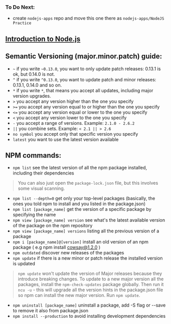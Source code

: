 
### To Do Next:

- create `nodejs-apps` repo and move this one there as `nodejs-apps/NodeJS Practice`

## [Introduction to Node.js](https://nodejs.dev/)

## Semantic Versioning (major.minor.patch) guide:
- `~` if you write `~0.13.0`, you want to only update patch releases: 0.13.1 is ok, but 0.14.0 is not.
- `^` if you write `^0.13.0`, you want to update patch and minor releases: 0.13.1, 0.14.0 and so on.
- `*` if you write `*`, that means you accept all updates, including major version upgrades.
- `>` you accept any version higher than the one you specify
- `>=` you accept any version equal to or higher than the one you specify
- `<=` you accept any version equal or lower to the one you specify
- `<` you accept any version lower to the one you specify
- `-` you accept a range of versions. Example: `2.1.0 - 2.6.2`
- `||` you combine sets. Example: `< 2.1 || > 2.6`
- `no symbol` you accept only that specific version you specify
- `latest` you want to use the latest version available

## NPM commands:
- `npm list` see the latest version of all the npm package installed, including their dependencies
> You can also just open the `package-lock.json` file, but this involves some visual scanning.
- `npm list --depth=0` get only your top-level packages (basically, the ones you told npm to install and you listed in the package.json)
- `npm list [package_name]` get the version of a specific package by specifying the name
- `npm view [package_name] version` see what's the latest available version of the package on the npm repository
- `npm view [package_name] versions` listing all the previous version of a package
- `npm i [package_name]@[version]` install an old version of an npm package ( e.g npm install cowsay@1.2.0 )
- `npm outdated` discover new releases of the packages
- `npm update` if there is a new minor or patch release the installed version is updated
> `npm update` won't update the version of Major releases because they introduce breaking changes. To update to a new major version all the packages, install the `npm-check-updates` package globally. Then run it `ncu -u` - this will upgrade all the version hints in the package.json file so npm can install the new major version. Run `npm update`.
- `npm uninstall [package_name]` uninstall a package, add -S flag or --save to remove it also from package.json
- `npm install --production` to avoid installing development dependencies
